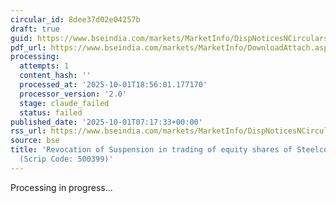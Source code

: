 ```yaml
---
circular_id: 8dee37d02e04257b
draft: true
guid: https://www.bseindia.com/markets/MarketInfo/DispNoticesNCirculars.aspx?Noticeid={479E40DC-93E8-4858-947D-8A8634CEC8AC}&noticeno=20251001-8&dt=10/01/2025&icount=8&totcount=83&flag=0
pdf_url: https://www.bseindia.com/markets/MarketInfo/DownloadAttach.aspx?id=20251001-8&attachedId=a944b8aa-33d8-4898-b11e-08aa354ec5ce
processing:
  attempts: 1
  content_hash: ''
  processed_at: '2025-10-01T18:56:01.177170'
  processor_version: '2.0'
  stage: claude_failed
  status: failed
published_date: '2025-10-01T07:17:33+00:00'
rss_url: https://www.bseindia.com/markets/MarketInfo/DispNoticesNCirculars.aspx?Noticeid={479E40DC-93E8-4858-947D-8A8634CEC8AC}&noticeno=20251001-8&dt=10/01/2025&icount=8&totcount=83&flag=0
source: bse
title: 'Revocation of Suspension in trading of equity shares of Steelco Gujarat Ltd.
  (Scrip Code: 500399)'
---
```


Processing in progress...